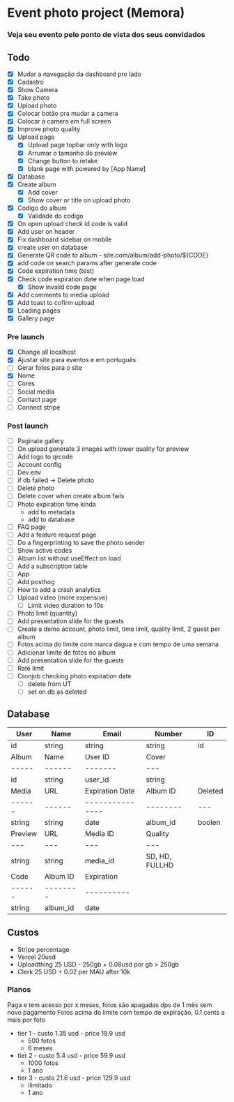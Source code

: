 # Event photo project (Memora)

### Veja seu evento pelo ponto de vista dos seus convidados

## Todo

- [x] Mudar a navegação da dashboard pro lado
- [x] Cadastro
- [x] Show Camera
- [x] Take photo
- [x] Upload photo
- [x] Colocar botão pra mudar a camera
- [x] Colocar a camera em full screen
- [x] Improve photo quality
- [x] Upload page
  - [x] Upload page topbar only with logo
  - [x] Arrumar o tamanho do preview
  - [x] Change button to retake
  - [x] blank page with powered by [App Name]
- [x] Database
- [x] Create album
  - [x] Add cover
  - [x] Show cover or title on upload photo
- [x] Codigo do album
  - [x] Validade do codigo
- [x] On open upload check id code is valid
- [x] Add user on header
- [x] Fix dashboard sidebar on mobile
- [x] create user on database
- [x] Generate QR code to album - site.com/album/add-photo/${CODE}
- [x] add code on search params after generate code
- [x] Code expiration time (test)
- [x] Check code expiration date when page load
  - [x] Show invalid code page
- [x] Add comments to media upload
- [x] Add toast to cofirm upload
- [x] Loading pages
- [x] Gallery page

### Pre launch

- [x] Change all localhost
- [x] Ajustar site para eventos e em português
- [ ] Gerar fotos para o site
- [x] Nome
- [ ] Cores
- [ ] Social media
- [ ] Contact page
- [ ] Connect stripe

### Post launch

- [ ] Paginate gallery
- [ ] On upload generate 3 images with lower quality for preview
- [ ] Add logo to qrcode
- [ ] Account config
- [ ] Dev env
- [ ] if db failed -> Delete photo
- [ ] Delete photo
- [ ] Delete cover when create album fails
- [ ] Photo expiration time kinda
  - add to metadata
  - add to database
- [ ] FAQ page
- [ ] Add a feature request page
- [ ] Do a fingerprinting to save the photo sender
- [ ] Show active codes
- [ ] Album list without useEffect on load
- [ ] Add a subscription table
- [ ] App
- [ ] Add posthog
- [ ] How to add a crash analytics
- [ ] Upload video (more expensive)
  - [ ] Limit video duration to 10s
- [ ] Photo limit (quantity)
- [ ] Add presentation slide for the guests
- [ ] Create a demo account, photo limit, time limit, quality limit, 2 guest per album
- [ ] Fotos acima do limite com marca dagua e com tempo de uma semana
- [ ] Adicionar limite de fotos no album
- [ ] Add presentation slide for the guests
- [ ] Rate limit
- [ ] Cronjob checking photo expiration date
  - [ ] delete from UT
  - [ ] set on db as deleted

## Database

| User    | Name     | Email           | Number         | ID      |
| ------- | -------- | --------------- | -------------- | ------- |
| id      | string   | string          | string         | id      |
| Album   | Name     | User ID         | Cover          |
| -----   | ------   | -------         | ---            |
| id      | string   | user_id         | string         |
| Media   | URL      | Expiration Date | Album ID       | Deleted |
| ------  | ------   | --------------- | --------       | ---     |
| string  | string   | date            | album_id       | boolen  |
| Preview | URL      | Media ID        | Quality        |
| ---     | ---      | ---             | ---            |
| string  | string   | media_id        | SD, HD, FULLHD |
| Code    | Album ID | Expiration      |
| ------  | -------- | ----------      |
| string  | album_id | date            |

## Custos

- Stripe
  percentage
- Vercel
  20usd
- Uploadthing
  25 USD - 250gb + 0.08usd por gb > 250gb
- Clerk
  25 USD + 0.02 per MAU after 10k

### Planos

Paga e tem acesso por x meses, fotos são apagadas dps de 1 mês sem novo pagamento
Fotos acima do limite com tempo de expiração, 0.1 cents a mais por foto

- tier 1 - custo 1.35 usd - price 19.9 usd
  - 500 fotos
  - 6 meses
- tier 2 - custo 5.4 usd - price 59.9 usd
  - 1000 fotos
  - 1 ano
- tier 3 - custo 21.6 usd - price 129.9 usd
  - ilimitado
  - 1 ano
